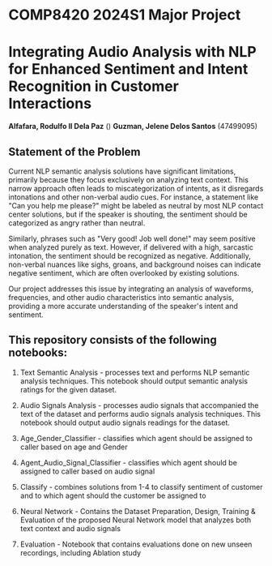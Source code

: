 # COMP8420 2024S1 Major Project

# Integrating Audio Analysis with NLP for Enhanced Sentiment and Intent Recognition in Customer Interactions

__Alfafara, Rodulfo II Dela Paz__ ()
__Guzman, Jelene Delos Santos__ (47499095)

## Statement of the Problem

Current NLP semantic analysis solutions have significant limitations, primarily because they focus exclusively on analyzing text context. This narrow approach often leads to miscategorization of intents, as it disregards intonations and other non-verbal audio cues. For instance, a statement like "Can you help me please?" might be labeled as neutral by most NLP contact center solutions, but if the speaker is shouting, the sentiment should be categorized as angry rather than neutral.

Similarly, phrases such as "Very good! Job well done!" may seem positive when analyzed purely as text. However, if delivered with a high, sarcastic intonation, the sentiment should be recognized as negative. Additionally, non-verbal nuances like sighs, groans, and background noises can indicate negative sentiment, which are often overlooked by existing solutions.

Our project addresses this issue by integrating an analysis of waveforms, frequencies, and other audio characteristics into semantic analysis, providing a more accurate understanding of the speaker's intent and sentiment.

## This repository consists of the following notebooks:

1) Text Semantic Analysis - processes text and performs NLP semantic analysis techniques. This notebook should output semantic analysis ratings for the given dataset. 

2) Audio Signals Analysis - processes audio signals that accompanied the text of the dataset and performs audio signals analysis techniques. This notebook should output audio signals readings for the dataset. 

3) Age_Gender_Classifier - classifies which agent should be assigned to caller based on age and Gender

4) Agent_Audio_Signal_Classifier - classifies which agent should be assigned to caller based on audio signal

5) Classify - combines solutions from 1-4 to classify sentiment of customer and to which agent should the customer be assigned to

6) Neural Network - Contains the Dataset Preparation, Design, Training & Evaluation of the proposed Neural Network model that analyzes both text context and audio signals 

7) Evaluation - Notebook that contains evaluations done on new unseen recordings, including Ablation study
